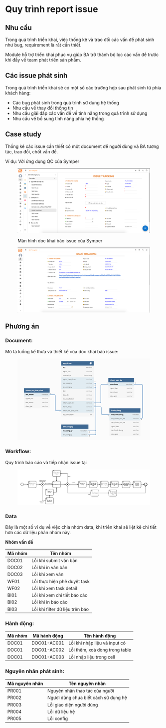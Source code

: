 # Quy trình report issue

## Nhu cầu

Trong quá trình triển khai, việc thống kê và trao đổi các vấn đề phát sinh như bug, requirement là rất cần thiết.

Module hỗ trợ triển khai phục vụ giúp BA trở thành bộ lọc các vấn đề trước khi đẩy về team phát triển sản phẩm.

## Các issue phát sinh

Trong quá trình triển khai sẽ có một số các trường hợp sau phát sinh từ phía khách hàng:

* Các bug phát sinh trong quá trình sử dụng hệ thống
* Nhu cầu về thay đổi thông tin
* Nhu cầu giải đáp các vấn đề về tính năng trong quá trình sử dụng
* Nhu cầu về bổ sung tính năng phía hệ thống

## Case study

Thống kê các issue cần thiết có một document để người dùng và BA tương tác, trao đổi, chốt vấn đề.

Ví dụ: Với ứng dụng QC của Symper

<figure><img src="../.gitbook/assets/image (32) (1).png" alt=""><figcaption><p>Màn hình doc khai báo issue của Symper</p></figcaption></figure>

<figure><img src="../.gitbook/assets/image (30) (1).png" alt=""><figcaption></figcaption></figure>

## Phương án

### Document:

Mô tả luồng kế thừa và thiết kế của doc khai báo issue:

<figure><img src="../.gitbook/assets/image (6) (2).png" alt=""><figcaption></figcaption></figure>

### Workflow:

Quy trình báo cáo và tiếp nhận issue tại

<figure><img src="../.gitbook/assets/image (37).png" alt=""><figcaption></figcaption></figure>

### Data

Đây là một số ví dụ về việc chia nhóm data, khi triển khai sẽ liệt kê chi tiết hơn các dữ liệu phân nhóm này.

**Nhóm vấn đề**

| Mã nhóm | Tên nhóm                        |
| ------- | ------------------------------- |
| DOC01   | Lỗi khi submit văn bản          |
| DOC02   | Lỗi khi in văn bản              |
| DOC03   | Lỗi khi xem văn                 |
| WF01    | Lỗi thực hiện phê duyệt task    |
| WF02    | Lỗi khi xem task detail         |
| BI01    | Lỗi khi xem chi tiết báo cáo    |
| BI02    | Lỗi khi in báo cáo              |
| BI03    | Lỗi khi filter dữ liệu trên báo |

### Hành động:

| Mã nhóm | Mã hành động | Tên hành động                  |
| ------- | ------------ | ------------------------------ |
| DOC01   | DOC01-AC001  | Lỗi khi nhập liệu và input có  |
| DOC01   | DOC01-AC002  | Lỗi thêm, xoá dòng trong table |
| DOC01   | DOC01-AC003  | Lỗi nhập liệu trong cell       |

### Nguyên nhân phát sinh:

| Mã nguyên nhân | Tên nguyên nhân                      |
| -------------- | ------------------------------------ |
| PR001          | Nguyên nhân thao tác của người       |
| PR002          | Người dùng chưa biết cách sử dụng hệ |
| PR003          | Lỗi giao diện người dùng             |
| PR004          | Lỗi dữ liệu hệ                       |
| PR005          | Lỗi config                           |
